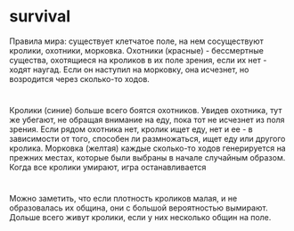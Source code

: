 # survival
Правила мира:
существует клетчатое поле, на нем сосуществуют кролики, охотники, морковка. 
Охотники (красные) - бессмертные существа, охотящиеся на кроликов в их поле зрения, если их нет - ходят наугад. Если он наступил на морковку, она исчезнет, но возродится через сколько-то ходов.
#
Кролики (синие) больше всего боятся охотников. Увидев охотника, тут же убегают, не обращая внимание на еду, пока тот не исчезнет из поля зрения. 
Если рядом охотника нет, кролик ищет еду, нет и ее - в зависимости от того, способен ли размножаться, ищет еду или другого кролика.
Морковка (желтая) каждые сколько-то ходов генерируется на прежних местах, которые были выбраны в начале случайным образом.
Когда все кролики умирают, игра останавливается
#
Можно заметить, что если плотность кроликов малая, и не образовалась их община, они с большой вероятностью вымирают.
Дольше всего живут кролики, если у них несколько общин на поле.

